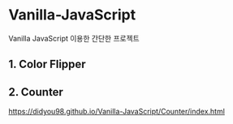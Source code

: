 # Vanilla-JavaScript
Vanilla JavaScript 이용한 간단한 프로젝트

## 1. Color Flipper 
[Google]: https://didyou98.github.io/Vanilla-JavaScript/Color%20Flipper/index.html

## 2. Counter 
https://didyou98.github.io/Vanilla-JavaScript/Counter/index.html

